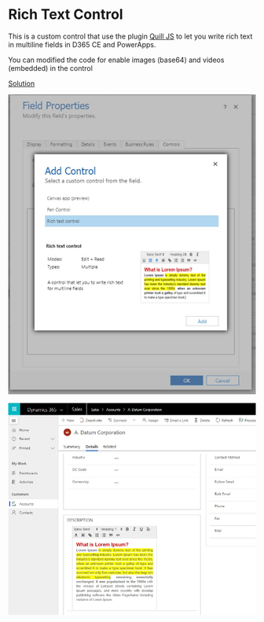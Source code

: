 # Rich Text Control

This is a custom control that use the plugin [Quill JS](https://quilljs.com) to let you write rich text in multiline fields in D365 CE and PowerApps.

You can modified the code for enable images (base64) and videos (embedded) in the control

[Solution](solution/RichTextControl.zip)

![](../../assets/pictures/rich-text-preview.jpg)

![](../../assets/pictures/rich-text-control.jpg)